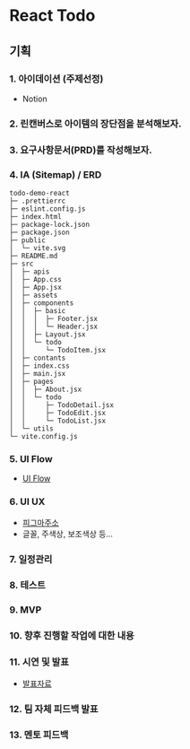 # React Todo

## 기획

### 1. 아이데이션 (주제선정)

- Notion

### 2. 린캔버스로 아이템의 장단점을 분석해보자.

### 3. 요구사항문서(PRD)를 작성해보자.

### 4. IA (Sitemap) / ERD

```
todo-demo-react
├─ .prettierrc
├─ eslint.config.js
├─ index.html
├─ package-lock.json
├─ package.json
├─ public
│  └─ vite.svg
├─ README.md
├─ src
│  ├─ apis
│  ├─ App.css
│  ├─ App.jsx
│  ├─ assets
│  ├─ components
│  │  ├─ basic
│  │  │  ├─ Footer.jsx
│  │  │  └─ Header.jsx
│  │  ├─ Layout.jsx
│  │  └─ todo
│  │     └─ TodoItem.jsx
│  ├─ contants
│  ├─ index.css
│  ├─ main.jsx
│  ├─ pages
│  │  ├─ About.jsx
│  │  └─ todo
│  │     ├─ TodoDetail.jsx
│  │     ├─ TodoEdit.jsx
│  │     └─ TodoList.jsx
│  └─ utils
└─ vite.config.js

```

### 5. UI Flow

- [UI Flow](https://excalidraw.com/#json=R-xz98PFD4aLXaKeB2zPm,fsby0LEExu766KaxGUIPjQ)

### 6. UI UX

- [피그마주소](https://www.figma.com/design/RO6FVjPRhFPYEVidxxWfHJ/Untitled?node-id=0-1&t=1tZagFepuR6H0FEL-1)
- 글꼴, 주색상, 보조색상 등...

### 7. 일정관리

### 8. 테스트

### 9. MVP

### 10. 향후 진행할 작업에 대한 내용

### 11. 시연 및 발표

- [발표자료](https://www.canva.com/design/DAGYwfsPxlw/FoH2FRQtOEkyJTzLp98bGw/edit?utm_content=DAGYwfsPxlw&utm_campaign=designshare&utm_medium=link2&utm_source=sharebutton)

### 12. 팀 자체 피드백 발표

### 13. 멘토 피드백
